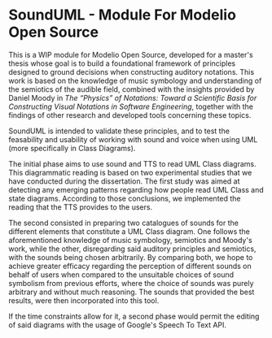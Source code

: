# SoundUML - Module For Modelio Open Source

This is a WIP module for Modelio Open Source, developed for a master's thesis whose goal is to build a foundational framework of principles designed to ground decisions when constructing auditory notations. This work is based on the knowledge of music symbology and understanding of the semiotics of the audible field, combined with the insights provided by Daniel Moody in *The “Physics” of Notations: Toward a Scientific Basis for Constructing Visual Notations in Software Engineering*, together with the findings of other research and developed tools concerning these topics. 

SoundUML is intended to validate these principles, and to test the feasability and usability of working with sound and voice when using UML (more specifically in Class Diagrams).

The initial phase aims to use sound and TTS to read UML Class diagrams. This diagrammatic reading is based on two experimental studies that we have conducted during the dissertation. The first study was aimed at detecting any emerging patterns regarding how people read UML Class and state diagrams. According to those conclusions, we implemented the reading that the TTS provides to the users.

The second consisted in preparing two catalogues of sounds for the different elements that constitute a UML Class diagram. One follows the aforementioned knowledge of music symbology, semiotics and Moody's work, while the other, disregarding said auditory principles and semiotics, with the sounds being chosen arbitrarily. By comparing both, we hope to achieve greater efficacy regarding the perception of different sounds on behalf of users when compared to the unsuitable choices of sound symbolism from previous efforts, where the choice of sounds was purely arbitrary and without much reasoning. The sounds that provided the best results, were then incorporated into this tool.

If the time constraints allow for it, a second phase would permit the editing of said diagrams with the usage of Google's Speech To Text API.
